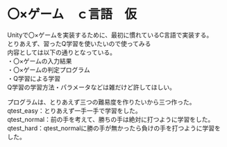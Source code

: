 # 〇×ゲーム　ｃ言語　仮<br/>
Unityで〇×ゲームを実装するために、最初に慣れているC言語で実装する。<br/>
とりあえず、習ったQ学習を使いたいので使ってみる<br/>
内容としては以下の通りとなっている。<br/>
・〇×ゲームの入力結果<br/>
・〇×ゲームの判定プログラム<br/>
・Q学習による学習<br/>
Q学習の学習方法・パラメータなどは雑だけど許してほしい。<br/>

プログラムは、とりあえず三つの難易度を作りたいから三つ作った。<br/>
qtest_easy：とりあえず一手一手で学習をした。<br/>
qtest_normal：前の手を考えて、勝ちの手は絶対に打つように学習をした。<br/>
qtest_hard：qtest_normalに勝の手が無かったら負けの手を打つように学習をした。<br/>
